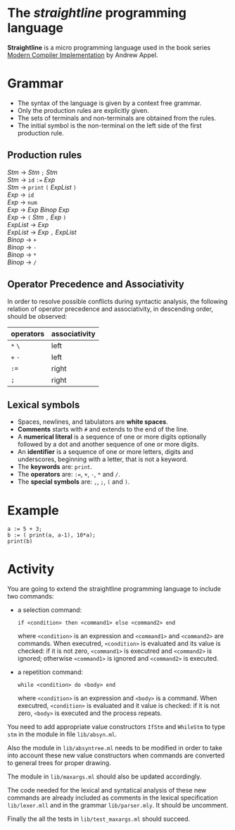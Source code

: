 # The *straightline* programming language

**Straightline** is a micro programming language used in the book series [Modern Compiler Implementation](http://www.cs.princeton.edu/~appel/modern/) by Andrew Appel.

# Grammar

- The syntax of the language is given by a context free grammar.
- Only the production rules are explicitly given.
- The sets of terminals and non-terminals are obtained from the rules.
- The initial symbol is the non-terminal on the left side of the first production rule.

## Production rules

_Stm_ → _Stm_ `;` _Stm_  
_Stm_ → `id` `:=` _Exp_  
_Stm_ → `print` `(` _ExpList_ `)`  
_Exp_ → `id`  
_Exp_ → `num`  
_Exp_ → _Exp_ _Binop_ _Exp_  
_Exp_ → `(` _Stm_ `,` _Exp_ `)`  
_ExpList_ → _Exp_  
_ExpList_ → _Exp_ `,` _ExpList_  
_Binop_ → `+`  
_Binop_ → `-`  
_Binop_ → `*`  
_Binop_ → `/`  

## Operator Precedence and Associativity

In order to resolve possible conflicts during syntactic analysis, the following relation of operator precedence and associativity, in descending order, should be observed:

| operators | associativity |
|-|-|
|`*` `\`|left|
|`+` `-`|left|
|`:=`|right|
|`;`|right|

## Lexical symbols

- Spaces, newlines, and tabulators are **white spaces**.
- **Comments** starts with `#` and extends to the end of the line.
- A **numerical literal** is a sequence of one or more digits optionally followed by a dot and another sequence of one or more digits.
- An **identifier** is a sequence of one or more letters, digits and underscores, beginning with a letter, that is not a keyword.
- The **keywords** are: `print`.
- The **operators** are: `:=`, `+`, `-`, `*` and `/`.
- The **special symbols** are: `,`, `;`, `(` and `)`.

# Example

```
a := 5 + 3;
b := ( print(a, a-1), 10*a);
print(b)
```

# Activity

You are going to extend the straightline programming language to include two commands:

- a selection command:
  ```
  if <condition> then <command1> else <command2> end
  ```
  where `<condition>` is an expression and `<command1>` and `<command2>` are commands. When executred, `<condition>` is evaluated and its value is checked: if it is not zero, `<command1>` is executred and `<command2>` is ignored; otherwise `<command1>` is ignored and `<command2>` is executed.

- a repetition command:
  ```
  while <condition> do <body> end
  ```
  where `<condition>` is an expression and `<body>` is a command. When executred, `<condition>` is evaluated and it value is checked: if it is not zero, `<body>` is executed and the process repeats.

You need to add appropriate  value constructors `IfStm` and `WhileStm` to type `stm` in the module in file `lib/absyn.ml`.

Also the module in `lib/absyntree.ml` needs to be modified in order to take into account these new value constructors when commands are converted to general trees for proper drawing.

The module in `lib/maxargs.ml` should also be updated accordingly.

The code needed for the lexical and syntatical analysis of these new commands are already included as comments in the lexical specification `lib/lexer.mll` and in the grammar `lib/parser.mly`. It should be uncomment.

Finally the all the tests in `lib/test_maxargs.ml` should succeed.
